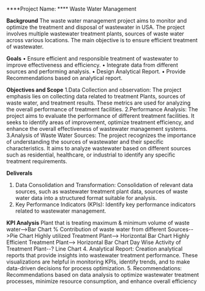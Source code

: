 ****Project Name: ****
Waste Water Management

**Background**
The waste water management project aims to monitor and optimize the treatment and disposal of wastewater in USA. The project involves multiple wastewater treatment plants, sources of waste water across various locations. The main objective is to ensure 
efficient treatment of wastewater.

**Goals**
• Ensure efficient and responsible treatment of wastewater to improve effectiveness and efficiency.
• Integrate data from different sources and performing analysis.
• Design Analytical Report.
• Provide Recommendations based on analytical report.

**Objectives and Scope**
1.Data Collection and observation: The project emphasis lies on collecting data related to treatment Plants, sources of waste water, and treatment results. These metrics
are used for analyzing the overall performance of treatment facilities.
2.Performance Analysis: The project aims to evaluate the performance of different treatment facilities. It seeks to identify areas of improvement, optimize treatment 
efficiency, and enhance the overall effectiveness of wastewater management systems.
3.Analysis of Waste Water Sources: The project recognizes the importance of understanding the sources of wastewater and their specific characteristics. It aims to 
analyze wastewater based on different sources such as residential, healthcare, or industrial to identify any specific treatment requirements.

**Deliverals**
1. Data Consolidation and Transformation: Consolidation of relevant data sources, such as wastewater treatment plant data, sources of waste water data into a structured 
format suitable for analysis.
2. Key Performance Indicators (KPIs): Identify key performance indicators related to wastewater management.

**KPI Analysis**
Plant that is treating maximum & minimum volume of waste water-->Bar Chart
% Contribution of waste water from different Sources-->Pie Chart
Highly utilized Treatment Plant--> Horizontal Bar Chart
Highly Efficient Treatment Plant--> Horizontal Bar Chart
Day Wise Activity of Treatment Plant--? Line Chart
4. Analytical Report: Creation analytical reports that provide insights into wastewater treatment performance. These visualizations are helpful in monitoring KPIs, identify 
trends, and to make data-driven decisions for process optimization.
5. Recommendations: Recommendations based on data analysis to optimize wastewater treatment processes, minimize resource consumption, and enhance overall efficiency
